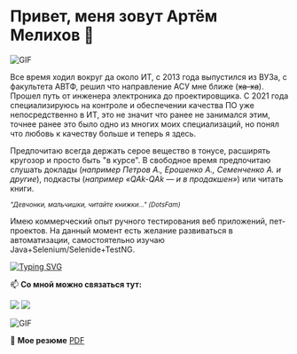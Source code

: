 # Привет, меня зовут Артём Мелихов 👋

![GIF](https://media.giphy.com/media/xUySTNgybuf4GBCjdK/giphy.gif)

Все время ходил вокруг да около ИТ, с 2013 года выпустился из ВУЗа, с факультета АВТФ, решил что направление АСУ мне ближе (~~ха-ха~~). Прошел путь от инженера электроника до проектировщика. С 2021 года специализируюсь на контроле и обеспечении качества ПО уже непосредственно в ИТ, это не значит что ранее не занимался этим, точнее ранее это было одно из многих моих специализаций, но понял что любовь к качеству больше и теперь я здесь.

Предпочитаю всегда держать серое вещество в тонусе, расширять кругозор и просто быть "в курсе". В свободное время предпочитаю слушать доклады (*например Петров А., Ерошенко А., Семенченко А. и другие*), подкасты (*например «QAk-QAk — и в продакшен»*) или читать книги.

<sup>*"Девчонки, мальчишки, читайте книжки..." (DotsFam)*</sup>

Имею коммерческий опыт ручного тестирования веб приложений, пет-проектов. На данный момент есть желание развиваться в автоматизации, самостоятельно изучаю Java+Selenium/Selenide+TestNG.

[![Typing SVG](https://readme-typing-svg.herokuapp.com?font=Fira+Code&weight=200&size=14&duration=4000&pause=1500&color=1E0056&width=200&height=30&lines=%D0%A1%D0%BF%D0%B0%D1%81%D0%B8%D0%B1%D0%BE+%D1%87%D1%82%D0%BE+%D0%BF%D1%80%D0%BE%D1%87%D0%B8%D1%82%D0%B0%D0%BB%D0%B8)](https://git.io/typing-svg)

📫 **Со мной можно связаться тут:**

<a href="https://t.me/RuFl0" target="_blank"><img src="https://img.shields.io/badge/Telegram-%40RuFl0-28a8ea"></a>
<a href="mailto:info259@mail.ru"><img src="https://img.shields.io/badge/Email-info259%40mail.ru-orange"></a>

![GIF](https://media.giphy.com/media/l0K4n42JVSqqUvAQg/giphy.gif)

📕 **Мое резюме** [PDF](https://drive.google.com/file/d/1jT0e_0DyzfsJNyABhha8PH5iSnreu7-r/view?usp=share_link)

